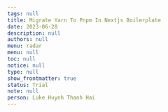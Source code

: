 ```yaml
---
tags: null
title: Migrate Yarn To Pnpm In Nextjs Boilerplate
date: 2023-06-28
description: null
authors: null
menu: radar
menu: null
toc: null
notice: null
type: null
show_frontmatter: true
status: Trial
note: null
person: Luke Huynh Thanh Hai
---
```


